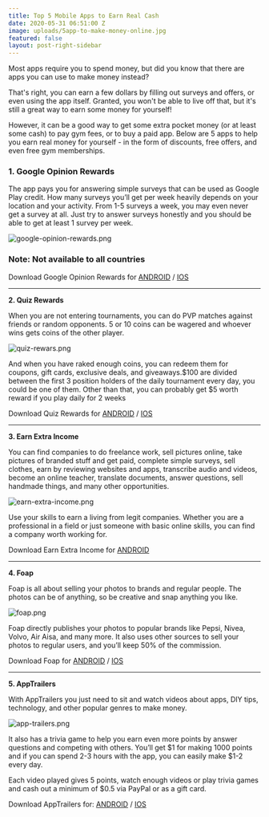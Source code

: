 ```yaml
---
title: Top 5 Mobile Apps to Earn Real Cash
date: 2020-05-31 06:51:00 Z
image: uploads/5app-to-make-money-online.jpg
featured: false
layout: post-right-sidebar
---
```


Most apps require you to spend money, but did you know that there are apps you can use to make money instead?

That's right, you can earn a few dollars by filling out surveys and offers, or even using the app itself. Granted, you won't be able to live off that, but it's still a great way to earn some money for yourself!

However, it can be a good way to get some extra pocket money (or at least some cash) to pay gym fees, or to buy a paid app. Below are 5 apps to help you earn real money for yourself - in the form of discounts, free offers, and even free gym memberships.

### **1. Google Opinion Rewards**

The app pays you for answering simple surveys that can be used as Google Play credit. How many surveys you’ll get per week heavily depends on your location and your activity. From 1-5 surveys a week, you may even never get a survey at all. Just try to answer surveys honestly and you should be able to get at least 1 survey per week.

![google-opinion-rewards.png](/uploads/google-opinion-rewards.png)

### Note: Not available to all countries

Download Google Opinion Rewards for [ANDROID](https://play.google.com/store/apps/details?id=com.google.android.apps.paidtasks&hl=en_GB) / [IOS](https://itunes.apple.com/us/app/google-opinion-rewards/id1227019728?mt=8)

---

**2. Quiz Rewards**

When you are not entering tournaments, you can do PVP matches against friends or random opponents. 5 or 10 coins can be wagered and whoever wins gets coins of the other player.

![quiz-rewars.png](/uploads/quiz-rewars.png)

And when you have raked enough coins, you can redeem them for coupons, gift cards, exclusive deals, and giveaways.$100 are divided between the first 3 position holders of the daily tournament every day, you could be one of them. Other than that, you can probably get $5 worth reward if you play daily for 2 weeks

Download Quiz Rewards for [ANDROID](https://play.google.com/store/apps/details?id=com.cashquizz.cashquizz&rdid=com.cashquizz.cashquizz) / [IOS](https://itunes.apple.com/us/app/cash-quiz-gift-cards-rewards/id1055336015?mt=8)

---

**3. Earn Extra Income**

You can find companies to do freelance work, sell pictures online, take pictures of branded stuff and get paid, complete simple surveys, sell clothes, earn by reviewing websites and apps, transcribe audio and videos, become an online teacher, translate documents, answer questions, sell handmade things, and many other opportunities.

![earn-extra-income.png](/uploads/earn-extra-income.png)

Use your skills to earn a living from legit companies. Whether you are a professional in a field or just someone with basic online skills, you can find a company worth working for.

Download Earn Extra Income for [ANDROID](https://play.google.com/store/apps/details?id=com.suneoneapps.earnextraincome)

---

**4. Foap**

Foap is all about selling your photos to brands and regular people. The photos can be of anything, so be creative and snap anything you like.

![foap.png](/uploads/foap.png)

Foap directly publishes your photos to popular brands like Pepsi, Nivea, Volvo, Air Aisa, and many more. It also uses other sources to sell your photos to regular users, and you’ll keep 50% of the commission.

Download Foap for [ANDROID](https://play.google.com/store/apps/details?id=com.foap.android&hl=en_GB) / [IOS](https://itunes.apple.com/us/app/foap-sell-your-photos/id521142420?mt=8)

---

**5. AppTrailers**

With AppTrailers you just need to sit and watch videos about apps, DIY tips, technology, and other popular genres to make money.

![app-trailers.png](/uploads/app-trailers.png)

It also has a trivia game to help you earn even more points by answer questions and competing with others. You’ll get $1 for making 1000 points and if you can spend 2-3 hours with the app, you can easily make $1-2 every day.

Each video played gives 5 points, watch enough videos or play trivia games and cash out a minimum of $0.5 via PayPal or as a gift card.

Download AppTrailers for: [ANDROID](https://play.google.com/store/apps/details?id=com.appredeem.apptrailers&hl=en) / [IOS](https://itunes.apple.com/us/app/apptrailers/id469489347?mt=8)